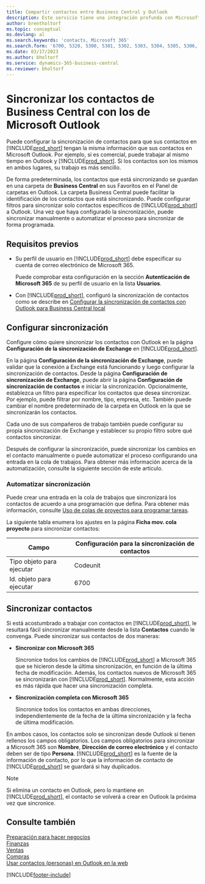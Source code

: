 ```yaml
---
title: Compartir contactos entre Business Central y Outlook
description: Este servicio tiene una integración profunda con Microsoft 365 para que pueda compartir contactos entre Outlook y Business Central.
author: brentholtorf
ms.topic: conceptual
ms.devlang: al
ms.search.keywords: 'contacts, Microsoft 365'
ms.search.form: '6700, 5320, 5300, 5301, 5302, 5303, 5304, 5305, 5306, 5307, 5308, 5309, 5310, 5311'
ms.date: 03/17/2023
ms.author: bholtorf
ms.service: dynamics-365-business-central
ms.reviewer: bholtorf
---
```

# Sincronizar los contactos de Business Central con los de Microsoft Outlook

Puede configurar la sincronización de contactos para que sus contactos en [!INCLUDE[prod_short](includes/prod_short.md)] tengan la misma información que sus contactos en Microsoft Outlook. Por ejemplo, si es comercial, puede trabajar al mismo tiempo en Outlook y [!INCLUDE[prod_short](includes/prod_short.md)]. Si los contactos son los mismos en ambos lugares, su trabajo es más sencillo.  

De forma predeterminada, los contactos que está sincronizando se guardan en una carpeta de **Business Central** en sus Favoritos en el Panel de carpetas en Outlook. La carpeta Business Central puede facilitar la identificación de los contactos que está sincronizando. Puede configurar filtros para sincronizar solo contactos específicos de [!INCLUDE[prod_short](includes/prod_short.md)] a Outlook. Una vez que haya configurado la sincronización, puede sincronizar manualmente o automatizar el proceso para sincronizar de forma programada.  

## Requisitos previos

- Su perfil de usuario en [!INCLUDE[prod_short](includes/prod_short.md)] debe especificar su cuenta de correo electrónico de Microsoft 365.

  Puede comprobar esta configuración en la sección **Autenticación de Microsoft 365** de su perfil de usuario en la lista **Usuarios**.
- Con [!INCLUDE[prod_short](includes/prod_short.md)], configuró la sincronización de contactos como se describe en [Configurar la sincronización de contactos con Outlook para Business Central local](admin-contact-sync-setup-onprem.md)

## Configurar sincronización

Configure cómo quiere sincronizar los contactos con Outlook en la página **Configuración de la sincronización de Exchange** en [!INCLUDE[prod_short](includes/prod_short.md)]. 

En la página **Configuración de la sincronización de Exchange**, puede validar que la conexión a Exchange está funcionando y luego configurar la sincronización de contactos. Desde la página **Configuración de sincronización de Exchange**, puede abrir la página **Configuración de sincronización de contactos** e iniciar la sincronización. Opcionalmente, establezca un filtro para especificar los contactos que desea sincronizar. Por ejemplo, puede filtrar por nombre, tipo, empresa, etc. También puede cambiar el nombre predeterminado de la carpeta en Outlook en la que se sincronizarán los contactos.  

Cada uno de sus compañeros de trabajo también puede configurar su propia sincronización de Exchange y establecer su propio filtro sobre qué contactos sincronizar.  

Después de configurar la sincronización, puede sincronizar los cambios en el contacto manualmente o puede automatizar el proceso configurando una entrada en la cola de trabajos. Para obtener más información acerca de la automatización, consulte la siguiente sección de este artículo.

### Automatizar sincronización

Puede crear una entrada en la cola de trabajos que sincronizará los contactos de acuerdo a una programación que defina. Para obtener más información, consulte [Uso de colas de proyectos para programar tareas](admin-job-queues-schedule-tasks.md). 

La siguiente tabla enumera los ajustes en la página **Ficha mov. cola proyecto** para sincronizar contactos:

|Campo|Configuración para la sincronización de contactos|
|-----|-----|
|Tipo objeto para ejecutar|Codeunit|
|Id. objeto para ejecutar|6700|

## Sincronizar contactos

Si está acostumbrado a trabajar con contactos en [!INCLUDE[prod_short](includes/prod_short.md)], le resultará fácil sincronizar manualmente desde la lista **Contactos** cuando le convenga. Puede sincronizar sus contactos de dos maneras:

* **Sincronizar con Microsoft 365**

  Sincronice todos los cambios de [!INCLUDE[prod_short](includes/prod_short.md)] a Microsoft 365 que se hicieron desde la última sincronización, en función de la última fecha de modificación. Además, los contactos nuevos de Microsoft 365 se sincronizarán con [!INCLUDE[prod_short](includes/prod_short.md)]. Normalmente, esta acción es más rápida que hacer una sincronización completa. 

* **Sincronización completa con Microsoft 365**

  Sincronice todos los contactos en ambas direcciones, independientemente de la fecha de la última sincronización y la fecha de última modificación.  

En ambos casos, los contactos solo se sincronizan desde Outlook si tienen rellenos los campos obligatorios. Los campos obligatorios para sincronizar a Microsoft 365 son **Nombre**, **Dirección de correo electrónico** y el contacto deben ser de tipo **Persona**. [!INCLUDE[prod_short](includes/prod_short.md)] es la fuente de la información de contacto, por lo que la información de contacto de [!INCLUDE[prod_short](includes/prod_short.md)] se guardará si hay duplicados.  

> [!NOTE]
> Si elimina un contacto en Outlook, pero lo mantiene en [!INCLUDE[prod_short](includes/prod_short.md)], el contacto se volverá a crear en Outlook la próxima vez que sincronice. 

## Consulte también

[Preparación para hacer negocios](ui-get-ready-business.md)  
[Finanzas](finance.md)  
[Ventas](sales-manage-sales.md)  
[Compras](purchasing-manage-purchasing.md)  
[Usar contactos (personas) en Outlook en la web](https://support.office.com/article/Using-contacts-People-in-Outlook-on-the-web-1e3438c7-26b2-420c-87de-3cea9d31b5cb?appver=OWB150)  


[!INCLUDE[footer-include](includes/footer-banner.md)]